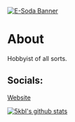 [![E-Soda Banner](./Banner.png)](https://esoda.ga)
# About
Hobbyist of all sorts.

## Socials:
[Website](https://esoda.ga) <br>



[![5kbl's github stats](https://github-readme-stats.vercel.app/api?username=5kbl&theme=graywhite&show_icons=true)](https://github.com/anuraghazra/github-readme-stats)
